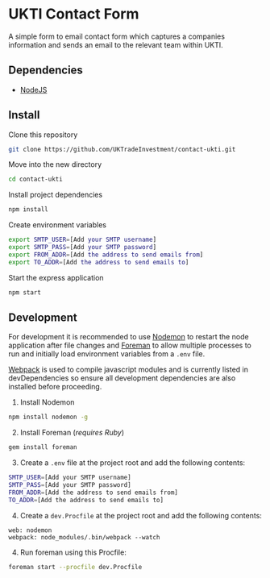 # UKTI Contact Form

A simple form to email contact form which captures a companies information and sends an email to the relevant team within UKTI.

## Dependencies

* [NodeJS](https://nodejs.org/en/)

## Install

Clone this repository

```bash
git clone https://github.com/UKTradeInvestment/contact-ukti.git
```

Move into the new directory

```bash
cd contact-ukti
```

Install project dependencies

```bash
npm install
```

Create environment variables

```bash
export SMTP_USER=[Add your SMTP username]
export SMTP_PASS=[Add your SMTP password]
export FROM_ADDR=[Add the address to send emails from]
export TO_ADDR=[Add the address to send emails to]
```

Start the express application

```bash
npm start
```

## Development

For development it is recommended to use [Nodemon](https://github.com/remy/nodemon) to restart the node application after file changes and [Foreman](https://github.com/ddollar/foreman) to allow multiple processes to run and initially load environment variables from a `.env` file.

[Webpack](https://webpack.github.io/) is used to compile javascript modules and is currently listed in devDependencies so ensure all development dependencies are also installed before proceeding.

1. Install Nodemon

  ```bash
  npm install nodemon -g
  ```

2. Install Foreman (_requires Ruby_)

  ```bash
  gem install foreman
  ```

3. Create a `.env` file at the project root and add the following contents:

  ```bash
  SMTP_USER=[Add your SMTP username]
  SMTP_PASS=[Add your SMTP password]
  FROM_ADDR=[Add the address to send emails from]
  TO_ADDR=[Add the address to send emails to]
  ```

4. Create a `dev.Procfile` at the project root and add the following contents:

  ```procfile
  web: nodemon
  webpack: node_modules/.bin/webpack --watch
  ```

4. Run foreman using this Procfile:

  ```bash
  foreman start --procfile dev.Procfile
  ```
